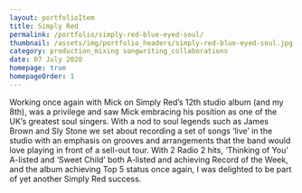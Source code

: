 ```yaml
---
layout: portfolioItem
title: Simply Red
permalink: /portfolio/simply-red-blue-eyed-soul/
thumbnail: /assets/img/portfolio_headers/simply-red-blue-eyed-soul.jpg
category: production_mixing songwriting_collaborations
date: 07 July 2020
homepage: true
homepageOrder: 1
---
```


Working once again with Mick on Simply Red’s 12th studio album (and my 8th), was a privilege and saw Mick embracing his position as one of the UK’s greatest soul singers. With a nod to soul legends such as James Brown and Sly Stone we set about recording a set of songs ‘live’ in the studio with an emphasis on grooves and arrangements that the band would love playing in front of a sell-out tour. With 2 Radio 2 hits, ‘Thinking of You’ A-listed and ‘Sweet Child’ both A-listed and achieving Record of the Week, and the album achieving Top 5 status once again, I was delighted to be part of yet another Simply Red success. 